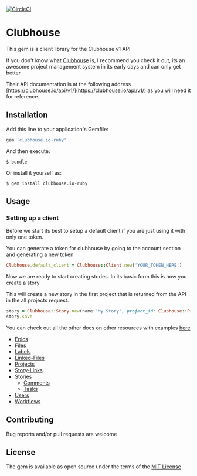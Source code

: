[![CircleCI](https://circleci.com/gh/jnormington/clubhouse.io-ruby.svg?style=svg)](https://circleci.com/gh/jnormington/clubhouse.io-ruby)

# Clubhouse

This gem is a client library for the Clubhouse v1 API

If you don't know what [Clubhouse](https://clubhouse.io) is, I recommend you check it out, its an awesome project management system in its early days and can only get better.

Their API documentation is at the following address [https://clubhouse.io/api/v1/](https://clubhouse.io/api/v1/) as you will need it for reference.

## Installation

Add this line to your application's Gemfile:

```ruby
gem 'clubhouse.io-ruby'
```

And then execute:

    $ bundle

Or install it yourself as:

    $ gem install clubhouse.io-ruby

## Usage

### Setting up a client

Before we start its best to setup a default client if you are just using it with only one token.

You can generate a token for clubhouse by going to the account section and generating a new token

```ruby
Clubhouse.default_client = Clubhouse::Client.new('YOUR_TOKEN_HERE')
```

Now we are ready to start creating stories. In its basic form this is how you create a story

This will create a new story in the first project that is returned from the API in the all projects request.

```ruby
story = Clubhouse::Story.new(name:'My Story', project_id: Clubhouse::Project.all.first.id)
story.save
```

You can check out all the other docs on other resources with examples [here](docs)

* [Epics](docs/epics.md)
* [Files](docs/files.md)
* [Labels](docs/labels.md)
* [Linked-Files](docs/linked_files.md)
* [Projects](docs/projects.md)
* [Story-Links](docs/story_links.md)
* [Stories](docs/stories.md)
  * [Comments](docs/comments.md)
  * [Tasks](docs/tasks.md)
* [Users](docs/users.md)
* [Workflows](docs/workflows.md)


## Contributing

Bug reports and/or pull requests are welcome


## License

The gem is available as open source under the terms of the [MIT License](http://opensource.org/licenses/MIT)
